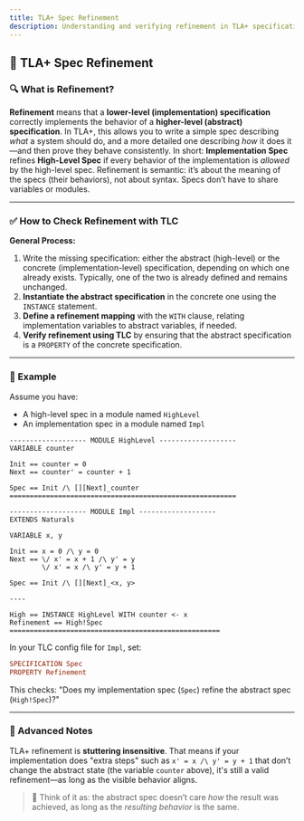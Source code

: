 ```yaml
---
title: TLA+ Spec Refinement
description: Understanding and verifying refinement in TLA+ specifications.
---
```

## 📏 TLA+ Spec Refinement

### 🔍 What is Refinement?

**Refinement** means that a **lower-level (implementation) specification** correctly implements the behavior of a **higher-level (abstract) specification**. In TLA+, this allows you to write a simple spec describing *what* a system should do, and a more detailed one describing *how* it does it—and then prove they behave consistently. In short: **Implementation Spec** refines **High-Level Spec** if every behavior of the implementation is *allowed* by the high-level spec.
Refinement is semantic: it’s about the meaning of the specs (their behaviors), not about syntax. Specs don’t have to share variables or modules.

---

### ✅ How to Check Refinement with TLC

**General Process:**

1. Write the missing specification: either the abstract (high-level) or the concrete (implementation-level) specification, depending on which one already exists. Typically, one of the two is already defined and remains unchanged.
2. **Instantiate the abstract specification** in the concrete one using the `INSTANCE` statement.
3. **Define a refinement mapping** with the `WITH` clause, relating implementation variables to abstract variables, if needed.
4. **Verify refinement using TLC** by ensuring that the abstract specification is a `PROPERTY` of the concrete specification.

---

### 🧪 Example

Assume you have:

* A high-level spec in a module named `HighLevel`
* An implementation spec in a module named `Impl`

```tla
------------------- MODULE HighLevel -------------------
VARIABLE counter

Init == counter = 0
Next == counter' = counter + 1

Spec == Init /\ [][Next]_counter
========================================================
```

```tla
------------------- MODULE Impl -------------------
EXTENDS Naturals

VARIABLE x, y

Init == x = 0 /\ y = 0
Next == \/ x' = x + 1 /\ y' = y
        \/ x' = x /\ y' = y + 1

Spec == Init /\ [][Next]_<x, y>

----

High == INSTANCE HighLevel WITH counter <- x
Refinement == High!Spec
====================================================
```

In your TLC config file for `Impl`, set:

```cfg
SPECIFICATION Spec
PROPERTY Refinement
```

This checks: "Does my implementation spec (`Spec`) refine the abstract spec (`High!Spec`)?"

---

### 🧠 Advanced Notes

TLA+ refinement is **stuttering insensitive**. That means if your implementation does "extra steps" such as `x' = x /\ y' = y + 1` that don’t change the abstract state (the variable `counter` above), it's still a valid refinement—as long as the visible behavior aligns.

> 🧠 Think of it as: the abstract spec doesn’t care *how* the result was achieved, as long as the *resulting behavior* is the same.
